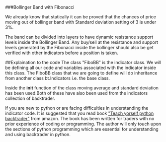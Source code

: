 ###Bollinger Band with Fibonacci

We already know that statically it can be proved that the chances of price moving out of bollinger band with Standard deviation setting of 3 is under 3%.

The band can be divided into layers to have dynamic resistance support levels inside the Bollinger Band. Any buy/sell at the resistance and support levels generated by the Fibonacci inside the bollinger should also be get verified with other indicators before a position is taken.

##Explaination to the code
The class "FiboBB" is the indicator class. We will be defining all our code and variables associated with the indicator inside this class. The FiboBB class that we are going to define will do inheritance from another class bt.Indicators i.e. the base class. 

Inside the __init__ function of the class moving average and standard deviation has been used.Both of these have also been used from the indicators collection of backtrader. 

If you are new to python or are facing difficulties in understanding the indicator code. It is suggested that you read book ["Teach yorself python backtrader"](https://www.amazon.com/dp/B09QHWHBGX) from amazon. The book has been written for traders with no prior experience of coding or programming. The author will only touch upon the sections of python programming which are essential for understanding and using backtrader in python.  
